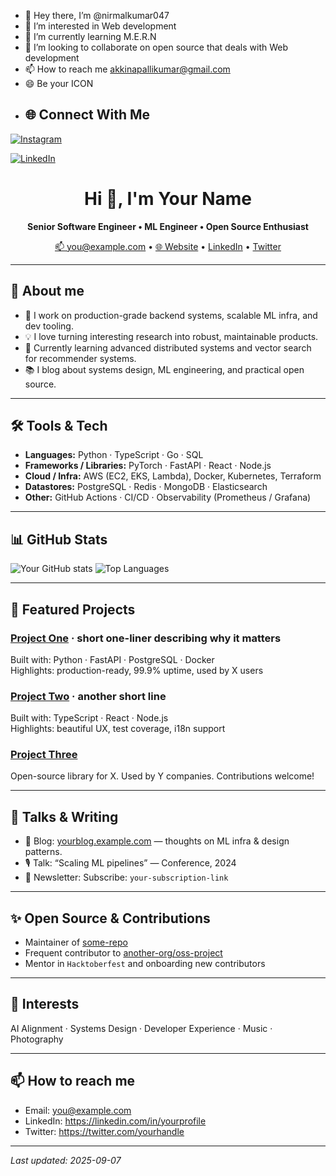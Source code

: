 - 👋 Hey there, I’m @nirmalkumar047
- 👀 I’m interested in Web development
- 🌱 I’m currently learning M.E.R.N
- 💞️ I’m looking to collaborate on open source that deals with Web development
- 📫 How to reach me akkinapallikumar@gmail.com
- 😄 Be your ICON
- ## 🌐 Connect With Me

[![Instagram](https://img.shields.io/badge/Instagram-Follow-E4405F?style=for-the-badge&logo=instagram&logoColor=white)](https://instagram.com/nirmal_kumar__002)

[![LinkedIn](https://img.shields.io/badge/LinkedIn-Connect-blue?style=for-the-badge&logo=linkedin&logoColor=white)](https://www.linkedin.com/in/nirmalkumara02/)


<!--
  Drop this file into a repo named: YOUR-USERNAME (replace YOUR-USERNAME below)
  Then visit: https://github.com/YOUR-USERNAME to see it on your profile.
-->

<h1 align="center">Hi 👋, I'm Your Name</h1>
<p align="center">
  <strong>Senior Software Engineer • ML Engineer • Open Source Enthusiast</strong>
</p>

<p align="center">
  <a href="mailto:you@example.com">📫 you@example.com</a> •
  <a href="https://your-website.example">🌐 Website</a> •
  <a href="https://linkedin.com/in/yourprofile">LinkedIn</a> •
  <a href="https://twitter.com/yourhandle">Twitter</a>
</p>

---

## 🔭 About me
- 🔬 I work on production-grade backend systems, scalable ML infra, and dev tooling.
- 💡 I love turning interesting research into robust, maintainable products.
- 🧠 Currently learning advanced distributed systems and vector search for recommender systems.
- 📚 I blog about systems design, ML engineering, and practical open source.

---

## 🛠️ Tools & Tech
- **Languages:** Python · TypeScript · Go · SQL
- **Frameworks / Libraries:** PyTorch · FastAPI · React · Node.js
- **Cloud / Infra:** AWS (EC2, EKS, Lambda), Docker, Kubernetes, Terraform
- **Datastores:** PostgreSQL · Redis · MongoDB · Elasticsearch
- **Other:** GitHub Actions · CI/CD · Observability (Prometheus / Grafana)

---

## 📊 GitHub Stats

<!-- Replace YOUR-USERNAME in the URLs below -->
<p align="left">
  <img alt="Your GitHub stats" src="https://github-readme-stats.vercel.app/api?username=YOUR-USERNAME&show_icons=true&include_all_commits=true&theme=tokyonight" />
  <img alt="Top Languages" src="https://github-readme-stats.vercel.app/api/top-langs/?username=YOUR-USERNAME&layout=compact&theme=tokyonight" />
</p>

---

## 🚀 Featured Projects

### [Project One](https://github.com/YOUR-USERNAME/project-one) · short one-liner describing why it matters  
Built with: Python · FastAPI · PostgreSQL · Docker  
Highlights: production-ready, 99.9% uptime, used by X users

### [Project Two](https://github.com/YOUR-USERNAME/project-two) · another short line  
Built with: TypeScript · React · Node.js  
Highlights: beautiful UX, test coverage, i18n support

### [Project Three](https://github.com/YOUR-USERNAME/project-three)  
Open-source library for X. Used by Y companies. Contributions welcome!

---

## 🎤 Talks & Writing
- 📘 Blog: [yourblog.example.com](https://yourblog.example.com) — thoughts on ML infra & design patterns.
- 🎙️ Talk: “Scaling ML pipelines” — Conference, 2024
- 🧾 Newsletter: Subscribe: `your-subscription-link`

---

## ✨ Open Source & Contributions
- Maintainer of [some-repo](https://github.com/YOUR-USERNAME/some-repo)
- Frequent contributor to [another-org/oss-project](https://github.com/another-org/oss-project)
- Mentor in `Hacktoberfest` and onboarding new contributors

---

## 🧩 Interests
AI Alignment · Systems Design · Developer Experience · Music · Photography

---

## 📫 How to reach me
- Email: you@example.com  
- LinkedIn: https://linkedin.com/in/yourprofile  
- Twitter: https://twitter.com/yourhandle

---

_Last updated: <a id="last-updated">2025-09-07</a>_




<!---
nirmalkumar047/nirmalkumar047 is a ✨ special ✨ repository because its `README.md` (this file) appears on your GitHub profile.
You can click the Preview link to take a look at your changes.
--->
